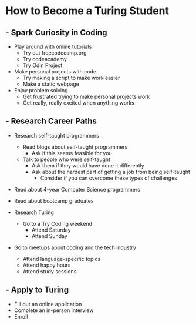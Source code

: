 # How to Become a Turing Student #

## - Spark Curiosity in Coding ##
  - Play around with online tutorials
    - Try out freecodecamp.org
    - Try codeacademy
    - Try Odin Project
  - Make personal projects with code
    - Try making a script to make work easier
    - Make a static webpage
  - Enjoy problem solving
    - Get frustrated trying to make personal projects work
    - Get really, really excited when anything works

## - Research Career Paths ##
  - Research self-taught programmers
    - Read blogs about self-taught programmers
      - Ask if this seems feasible for you
    - Talk to people who were self-taught
      - Ask them if they would have done it differently
      - Ask about the hardest part of getting a job from being self-taught
        - Consider if you can overcome these types of challenges
  - Read about 4-year Computer Science programmers
    
  - Read about bootcamp graduates
  - Research Turing
    - Go to a Try Coding weekend
      - Attend Saturday
      - Attend Sunday
  - Go to meetups about coding and the tech industry
    - Attend language-specific topics
    - Attend happy hours
    - Attend study sessions


## - Apply to Turing ##
  - Fill out an online application
  - Complete an in-person interview
  - Enroll
